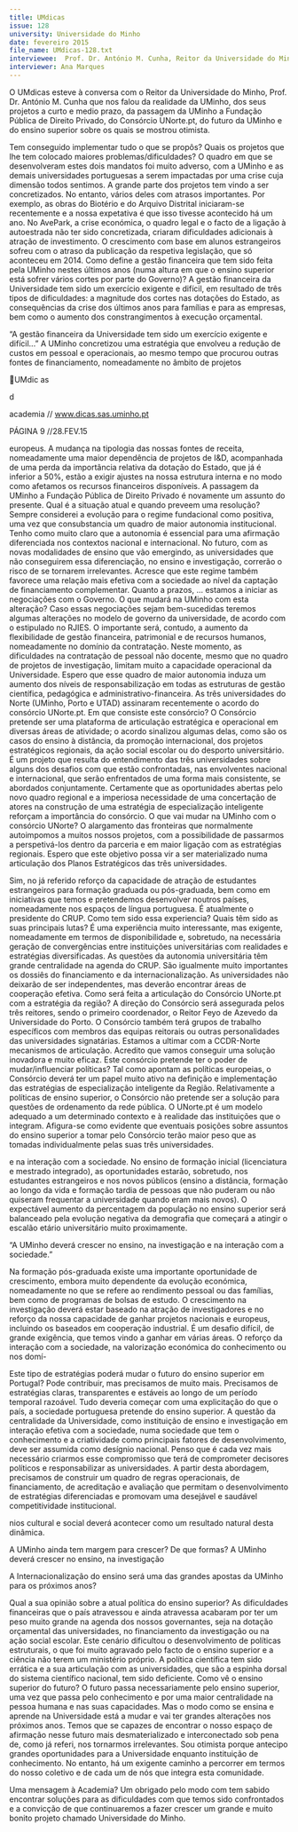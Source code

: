```yaml
---
title: UMdicas
issue: 128
university: Universidade do Minho
date: fevereiro 2015
file_name: UMdicas-128.txt
interviewee:  Prof. Dr. António M. Cunha, Reitor da Universidade do Minho
interviewer: Ana Marques
---
```


O UMdicas esteve à conversa com o 
Reitor da Universidade do Minho, Prof. Dr. António M.
Cunha
 que nos falou da realidade da UMinho, dos seus projetos a curto e medio prazo, da
passagem da UMinho a Fundação Pública de Direito Privado, do Consórcio UNorte.pt, do
futuro da UMinho e do ensino superior sobre os quais se mostrou otimista.

Tem conseguido implementar tudo o que se
propôs? Quais os projetos que lhe tem colocado maiores problemas/dificuldades?
O quadro em que se desenvolveram estes dois
mandatos foi muito adverso, com a UMinho e as
demais universidades portuguesas a serem impactadas por uma crise cuja dimensão todos sentimos.
A grande parte dos projetos tem vindo a ser concretizados. No entanto, vários deles com atrasos
importantes.
Por exemplo, as obras do Biotério e do Arquivo Distrital iniciaram-se recentemente e a nossa expetativa é que isso tivesse acontecido há um ano.
No AvePark, a crise económica, o quadro legal e o
facto de a ligação à autoestrada não ter sido concretizada, criaram dificuldades adicionais à atração
de investimento.
O crescimento com base em alunos estrangeiros
sofreu com o atraso da publicação da respetiva legislação, que só aconteceu em 2014.
Como define a gestão financeira que tem
sido feita pela UMinho nestes últimos anos
(numa altura em que o ensino superior está
sofrer vários cortes por parte do Governo)?
A gestão financeira da Universidade tem sido um
exercício exigente e difícil, em resultado de três tipos de dificuldades: a magnitude dos cortes nas
dotações do Estado, as consequências da crise dos
últimos anos para famílias e para as empresas,
bem como o aumento dos constrangimentos à execução orçamental.

“A gestão financeira da
Universidade tem sido um
exercício exigente e
difícil...”
A UMinho concretizou uma estratégia que envolveu
a redução de custos em pessoal e operacionais, ao
mesmo tempo que procurou outras fontes de financiamento, nomeadamente no âmbito de projetos

UMdic
as

d

academia // www.dicas.sas.uminho.pt

PÁGINA 9 //28.FEV.15

europeus.
A mudança na tipologia das nossas fontes de receita, nomeadamente uma maior dependência de
projetos de I&D, acompanhada de uma perda da
importância relativa da dotação do Estado, que já é
inferior a 50%, estão a exigir ajustes na nossa estrutura interna e no modo como afetamos os recursos
financeiros disponíveis.
A passagem da UMinho a Fundação Pública
de Direito Privado é novamente um assunto
do presente. Qual é a situação atual e quando preveem uma resolução?
Sempre considerei a evolução para o regime fundacional como positiva, uma vez que consubstancia
um quadro de maior autonomia institucional. Tenho
como muito claro que a autonomia é essencial para
uma afirmação diferenciada nos contextos nacional
e internacional. No futuro, com as novas modalidades de ensino que vão emergindo, as universidades
que não conseguirem essa diferenciação, no ensino
e investigação, correrão o risco de se tornarem irrelevantes.
Acresce que este regime também favorece uma
relação mais efetiva com a sociedade ao nível da
captação de financiamento complementar.
Quanto a prazos, … estamos a iniciar as negociações com o Governo.
O que mudará na UMinho com esta alteração?
Caso essas negociações sejam bem-sucedidas teremos algumas alterações no modelo de governo da
universidade, de acordo com o estipulado no RJIES.
O importante será, contudo, a aumento da flexibilidade de gestão financeira, patrimonial e de recursos humanos, nomeadamente no domínio da
contratação. Neste momento, as dificuldades na
contratação de pessoal não docente, mesmo que
no quadro de projetos de investigação, limitam muito a capacidade operacional da Universidade.
Espero que esse quadro de maior autonomia induza um aumento dos níveis de responsabilização em
todas as estruturas de gestão científica, pedagógica
e administrativo-financeira.
As três universidades do Norte (UMinho,
Porto e UTAD) assinaram recentemente o
acordo do consórcio UNorte.pt. Em que consiste este consórcio?
O Consórcio pretende ser uma plataforma de articulação estratégica e operacional em diversas
áreas de atividade; o acordo sinalizou algumas delas, como são os casos do ensino à distância, da
promoção internacional, dos projetos estratégicos
regionais, da ação social escolar ou do desporto
universitário.
É um projeto que resulta do entendimento das três
universidades sobre alguns dos desafios com que
estão confrontadas, nas envolventes nacional e internacional, que serão enfrentados de uma forma
mais consistente, se abordados conjuntamente.
Certamente que as oportunidades abertas pelo
novo quadro regional e a imperiosa necessidade de
uma concertação de atores na construção de uma
estratégia de especialização inteligente reforçam a
importância do consórcio.
O que vai mudar na UMinho com o consórcio
UNorte?
O alargamento das fronteiras que normalmente
autoimpomos a muitos nossos projetos, com a
possibilidade de passarmos a perspetivá-los dentro
da parceria e em maior ligação com as estratégias
regionais.
Espero que este objetivo possa vir a ser materializado numa articulação dos Planos Estratégicos das
três universidades.

Sim, no já referido reforço da capacidade de atração
de estudantes estrangeiros para formação graduada ou pós-graduada, bem como em iniciativas que
temos e pretendemos desenvolver noutros países,
nomeadamente nos espaços de língua portuguesa.
É atualmente o presidente do CRUP. Como
tem sido essa experiencia? Quais têm sido as
suas principais lutas?
É uma experiência muito interessante, mas exigente, nomeadamente em termos de disponibilidade e,
sobretudo, na necessária geração de convergências
entre instituições universitárias com realidades e
estratégias diversificadas.
As questões da autonomia universitária têm grande
centralidade na agenda do CRUP. São igualmente
muito importantes os dossiês do financiamento e
da internacionalização.
As universidades não deixarão de ser independentes, mas deverão encontrar áreas de cooperação
efetiva.
Como será feita a articulação do Consórcio
UNorte.pt com a estratégia da região?
A direção do Consórcio será assegurada pelos três
reitores, sendo o primeiro coordenador, o Reitor
Feyo de Azevedo da Universidade do Porto.
O Consórcio também terá grupos de trabalho específicos com membros das equipas reitorais ou outras personalidades das universidades signatárias.
Estamos a ultimar com a CCDR-Norte mecanismos
de articulação. Acredito que vamos conseguir uma
solução inovadora e muito eficaz.
Este consórcio pretende ter o poder de mudar/influenciar políticas?
Tal como apontam as políticas europeias, o Consórcio deverá ter um papel muito ativo na definição
e implementação das estratégias de especialização
inteligente da Região.
Relativamente a políticas de ensino superior, o Consórcio não pretende ser a solução para questões de
ordenamento da rede pública. O UNorte.pt é um
modelo adequado a um determinado contexto e à
realidade das instituições que o integram.
Afigura-se como evidente que eventuais posições
sobre assuntos do ensino superior a tomar pelo
Consórcio terão maior peso que as tomadas individualmente pelas suas três universidades.

e na interação com a sociedade.
No ensino de formação inicial (licenciatura e mestrado integrado), as oportunidades estarão, sobretudo, nos estudantes estrangeiros e nos novos públicos (ensino a distância, formação ao longo da vida
e formação tardia de pessoas que não puderam ou
não quiseram frequentar a universidade quando
eram mais novos). O expectável aumento da percentagem da população no ensino superior será
balanceado pela evolução negativa da demografia
que começará a atingir o escalão etário universitário
muito proximamente.

“A UMinho deverá crescer
no ensino, na investigação
e na interação com a
sociedade.”

Na formação pós-graduada existe uma importante
oportunidade de crescimento, embora muito dependente da evolução económica, nomeadamente no
que se refere ao rendimento pessoal ou das famílias, bem como de programas de bolsas de estudo.
O crescimento na investigação deverá estar baseado na atração de investigadores e no reforço da
nossa capacidade de ganhar projetos nacionais e
europeus, incluindo os baseados em cooperação
industrial. É um desafio difícil, de grande exigência,
que temos vindo a ganhar em várias áreas.
O reforço da interação com a sociedade, na valorização económica do conhecimento ou nos domí-

Este tipo de estratégias poderá mudar o futuro do ensino superior em Portugal?
Pode contribuir, mas precisamos de muito mais.
Precisamos de estratégias claras, transparentes e
estáveis ao longo de um período temporal razoável.
Tudo deveria começar com uma explicitação do que
o país, a sociedade portuguesa pretende do ensino
superior. A questão da centralidade da Universidade, como instituição de ensino e investigação em
interação efetiva com a sociedade, numa sociedade
que tem o conhecimento e a criatividade como principais fatores de desenvolvimento, deve ser assumida como desígnio nacional.
Penso que é cada vez mais necessário criarmos
esse compromisso que terá de comprometer decisores políticos e responsabilizar as universidades.
A partir desta abordagem, precisamos de construir
um quadro de regras operacionais, de financiamento, de acreditação e avaliação que permitam o
desenvolvimento de estratégias diferenciadas e promovam uma desejável e saudável competitividade
institucional.

nios cultural e social deverá acontecer como um
resultado natural desta dinâmica.

A UMinho ainda tem margem para crescer?
De que formas?
A UMinho deverá crescer no ensino, na investigação

A Internacionalização do ensino será uma
das grandes apostas da UMinho para os próximos anos?

Qual a sua opinião sobre a atual política do
ensino superior?
As dificuldades financeiras que o país atravessou e
ainda atravessa acabaram por ter um peso muito
grande na agenda dos nossos governantes, seja na
dotação orçamental das universidades, no financiamento da investigação ou na ação social escolar.
Este cenário dificultou o desenvolvimento de políticas estruturais, o que foi muito agravado pelo facto
de o ensino superior e a ciência não terem um ministério próprio.
A política científica tem sido errática e a sua articulação com as universidades, que são a espinha
dorsal do sistema científico nacional, tem sido deficiente.
Como vê o ensino superior do futuro?
O futuro passa necessariamente pelo ensino superior, uma vez que passa pelo conhecimento e por
uma maior centralidade na pessoa humana e nas
suas capacidades.
Mas o modo como se ensina e aprende na Universidade está a mudar e vai ter grandes alterações
nos próximos anos. Temos que se capazes de encontrar o nosso espaço de afirmação nesse futuro
mais desmaterializado e interconectado sob pena
de, como já referi, nos tornarmos irrelevantes.
Sou otimista porque antecipo grandes oportunidades para a Universidade enquanto instituição de conhecimento. No entanto, há um exigente caminho
a percorrer em termos do nosso coletivo e de cada
um de nós que integra esta comunidade.

Uma mensagem à Academia?
Um obrigado pelo modo com tem sabido encontrar
soluções para as dificuldades com que temos sido
confrontados e a convicção de que continuaremos
a fazer crescer um grande e muito bonito projeto
chamado Universidade do Minho.

